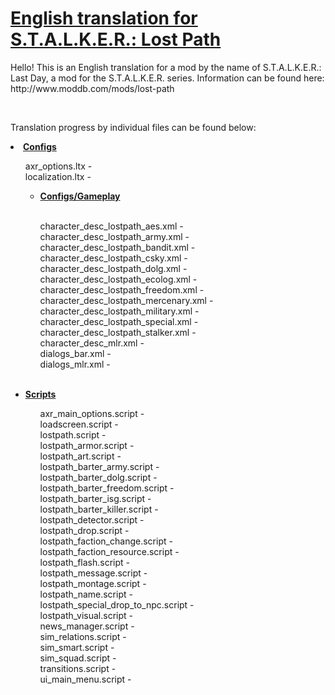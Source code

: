 <h1><a href="https://github.com/thorbits/lost-path-english-translation">English translation for S.T.A.L.K.E.R.: Lost Path</a></h1>

<p>Hello! This is an English translation for a mod by the name of S.T.A.L.K.E.R.: Last Day, a mod for the S.T.A.L.K.E.R. series. Information can be found here: http://www.moddb.com/mods/lost-path</p>
<br>
<p>Translation progress by individual files can be found below:</p>

<p><strong><li><a href="/thorbits/lost-path-english-translation/tree/master/gamedata/configs">Configs</a></strong></p>
<ul>
axr_options.ltx - 
<br>
localization.ltx - 
<br>
<ul>
<p><strong><li><a href="/thorbits/lost-path-english-translation/tree/master/gamedata/configs/gameplay">Configs/Gameplay</a></strong></p>
<br>
character_desc_lostpath_aes.xml - 
<br>
character_desc_lostpath_army.xml - 
<br>
character_desc_lostpath_bandit.xml - 
<br>
character_desc_lostpath_csky.xml - 
<br>
character_desc_lostpath_dolg.xml - 
<br>
character_desc_lostpath_ecolog.xml - 
<br>
character_desc_lostpath_freedom.xml - 
<br>
character_desc_lostpath_mercenary.xml - 
<br>
character_desc_lostpath_military.xml - 
<br>
character_desc_lostpath_special.xml - 
<br>
character_desc_lostpath_stalker.xml - 
<br>
character_desc_mlr.xml - 
<br>
dialogs_bar.xml - 
<br>
dialogs_mlr.xml - 
</ul></li>
<br>
<p><strong><li><a href="/thorbits/lost-path-english-translation/tree/master/gamedata/scripts">Scripts</a></strong></p>
<ul>
axr_main_options.script - 
<br>
loadscreen.script - 
<br>
lostpath.script - 
<br>
lostpath_armor.script - 
<br>
lostpath_art.script - 
<br>
lostpath_barter_army.script - 
<br>
lostpath_barter_dolg.script - 
<br>
lostpath_barter_freedom.script - 
<br>
lostpath_barter_isg.script - 
<br>
lostpath_barter_killer.script - 
<br>
lostpath_detector.script - 
<br>
lostpath_drop.script - 
<br>
lostpath_faction_change.script - 
<br>
lostpath_faction_resource.script - 
<br>
lostpath_flash.script - 
<br>
lostpath_message.script - 
<br>
lostpath_montage.script - 
<br>
lostpath_name.script - 
<br>
lostpath_special_drop_to_npc.script - 
<br>
lostpath_visual.script - 
<br>
news_manager.script - 
<br>
sim_relations.script - 
<br>
sim_smart.script - 
<br>
sim_squad.script - 
<br>
transitions.script - 
<br>
ui_main_menu.script - 
</ul></li>
<br>

